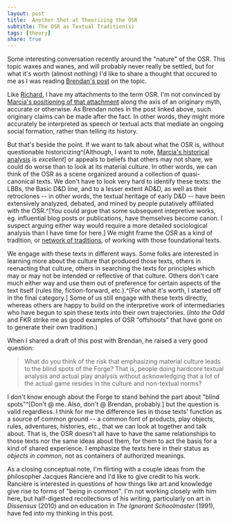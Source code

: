 ```yaml
---
layout: post
title:  Another Shot at Theorizing the OSR
subtitle: The OSR as Textual Tradition(s)
tags: [theory]
share: true
---
```


Some interesting conversation recently around the "nature" of the OSR. This topic waxes and wanes, and will probably never really be settled, but for what it's worth (almost nothing) I'd like to share a thought that occured to me as I was reading [Brendan's post](https://www.necropraxis.com/2022/06/06/the-confucius-maneuver/) on the topic.

Like [Richard](https://lurkerablog.wordpress.com/2022/06/03/have-you-tried-ant-a-response-to-marcias-osr-is-dead-post/), I have my attachments to the term OSR. I'm not convinced by [Marcia's positioning of that attachment](https://chiquitafajita.blogspot.com/2022/06/the-osr-should-die.html) along the axis of an originary myth, accurate or otherwise. As Brendan notes in the post linked above, such originary claims can be made after the fact. In other words, they might more accurately be interpreted as speech or textual acts that mediate an ongoing social formation, rather than telling its history.

But that's beside the point. If we want to talk about what the OSR is, without questionable historicizing^[Although, I want to note, [Marcia's historical analysis](https://chiquitafajita.blogspot.com/2022/06/the-osr-should-die.html) is *excellent*] or appeals to beliefs that others may not share, we could do worse than to look at its material culture. In other words, we can think of the OSR as a scene organized around a collection of quasi-canonical texts. We don't have to look very hard to identify these texts: the LBBs, the Basic D&D line, and to a lesser extent AD&D, as well as their retroclones -- in other words, the textual heritage of early D&D -- have been extensively analyzed, debated, and mined by people putatively affiliated with the OSR.^[You could argue that some subsequent intepretive works, eg. influential blog posts or publications, have themselves become canon. I suspect arguing either way would require a more detailed sociological analysis than I have time for here.] We might frame the OSR as a kind of tradition, or [network of traditions](https://lurkerablog.wordpress.com/2022/06/03/have-you-tried-ant-a-response-to-marcias-osr-is-dead-post/), of working with those foundational texts.

We engage with these texts in different ways. Some folks are interested in learning more about the culture that produced those texts, others in reenacting that culture, others in searching the texts for principles which may or may not be intended or reflective of that culture. Others don't care much either way and use them out of preference for certain aspects of the text itself (rules lite, fiction-forward, etc.).^[For what it's worth, I started off in the final category.] Some of us still engage with these texts directly, whereas others are happy to build on the interpretive work of intermediaries who have begun to spin these texts into their own trajectories. (_Into the Odd_ and FKR strike me as good examples of OSR "offshoots" that have gone on to generate their own tradition.)

When I shared a draft of this post with Brendan, he raised a very good question:

> What do you think of the risk that emphasizing material culture leads to the blind spots of the Forge? That is, people doing hardcore textual analysis and actual play analysis without acknowledging that a lot of the actual game resides in the culture and non-textual norms?

I don't know enough about the Forge to stand behind the part about "blind spots"^[Don't @ me. Also, don't @ Brendan, probably.] but the question is valid regardless. I think for me the difference lies in those texts' function as a source of common ground -- a common font of products, play objects, rules, adventures, histories, etc., that we can look at together and talk about. That is, the OSR doesn't all have to have the same relationships to those texts nor the same ideas about them, for them to act the basis for a kind of shared experience. I emphasize the texts here in their status as _objects in common_, not as containers of authorized meanings.

As a closing conceptual note, I'm flirting with a couple ideas from the philosopher Jacques Rancière and I'd like to give credit to his work. Rancière is interested in questions of how things like art and knowledge give rise to forms of "being in common". I'm not working closely with him here, but half-digested recollections of his writing, particularly on art in _Dissensus_ (2010) and on education in _The Ignorant Schoolmaster_ (1991), have fed into my thinking in this post.